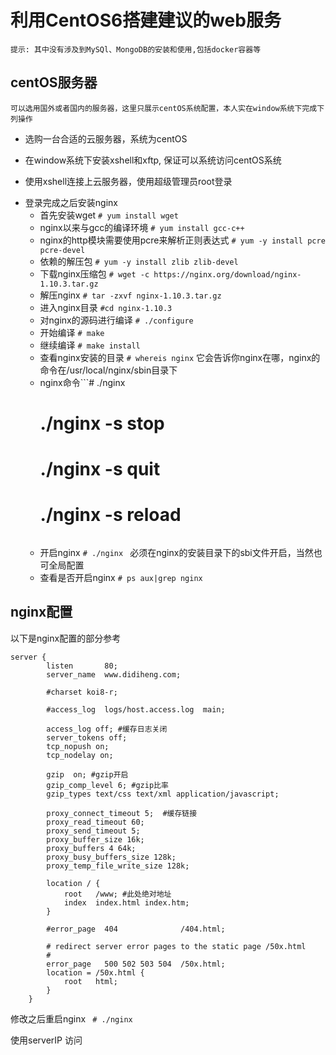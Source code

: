 # 利用CentOS6搭建建议的web服务

	提示: 其中没有涉及到MySQl、MongoDB的安装和使用,包括docker容器等

## centOS服务器

	可以选用国外或者国内的服务器，这里只展示centOS系统配置，本人实在window系统下完成下列操作

- 选购一台合适的云服务器，系统为centOS

- 在window系统下安装xshell和xftp, 保证可以系统访问centOS系统

- 使用xshell连接上云服务器，使用超级管理员root登录

* 登录完成之后安装nginx
	- 首先安装wget ```# yum install wget```
	- nginx以来与gcc的编译环境 ```# yum install gcc-c++```
	- nginx的http模块需要使用pcre来解析正则表达式 ```# yum -y install pcre pcre-devel```
	- 依赖的解压包 ```# yum -y install zlib zlib-devel```
	- 下载nginx压缩包 ```# wget -c https://nginx.org/download/nginx-1.10.3.tar.gz```
	- 解压nginx ```# tar -zxvf nginx-1.10.3.tar.gz```
	- 进入nginx目录 ```#cd nginx-1.10.3```
	- 对nginx的源码进行编译 ```# ./configure```
	- 开始编译 ```# make```
	- 继续编译 ```# make install```
	- 查看nginx安装的目录 ```# whereis nginx``` 它会告诉你nginx在哪，nginx的命令在/usr/local/nginx/sbin目录下
	- nginx命令```# ./nginx 
		# ./nginx -s stop
		# ./nginx -s quit
		# ./nginx -s reload
		```
	- 开启nginx ```# ./nginx ``` 必须在nginx的安装目录下的sbi文件开启，当然也可全局配置
	- 查看是否开启nginx ```# ps aux|grep nginx```

## nginx配置

以下是nginx配置的部分参考

```
server {
        listen       80;
        server_name  www.didiheng.com;

        #charset koi8-r;

        #access_log  logs/host.access.log  main;

		access_log off; #缓存日志关闭
		server_tokens off;
		tcp_nopush on;
		tcp_nodelay on;

		gzip  on; #gzip开启
		gzip_comp_level 6; #gzip比率
		gzip_types text/css text/xml application/javascript;

		proxy_connect_timeout 5;  #缓存链接
		proxy_read_timeout 60;	
		proxy_send_timeout 5;  
		proxy_buffer_size 16k;  
		proxy_buffers 4 64k;  
		proxy_busy_buffers_size 128k;  
		proxy_temp_file_write_size 128k;     

		location / {
            root   /www; #此处绝对地址
            index  index.html index.htm;
        }

        #error_page  404              /404.html;

        # redirect server error pages to the static page /50x.html
        #
        error_page   500 502 503 504  /50x.html;
        location = /50x.html {
            root   html;
        }
    }
```

修改之后重启nginx ``` # ./nginx```

使用serverIP 访问